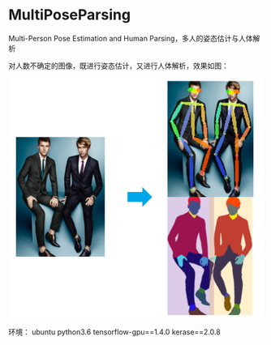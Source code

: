 # MultiPoseParsing
Multi-Person Pose Estimation and Human Parsing，多人的姿态估计与人体解析

对人数不确定的图像，既进行姿态估计，又进行人体解析，效果如图：

![example](https://github.com/taoshiqian/MultiPoseParsing/blob/master/example-MultiPoseParsing/example.jpg)

环境：
ubuntu
python3.6
tensorflow-gpu==1.4.0
kerase==2.0.8


